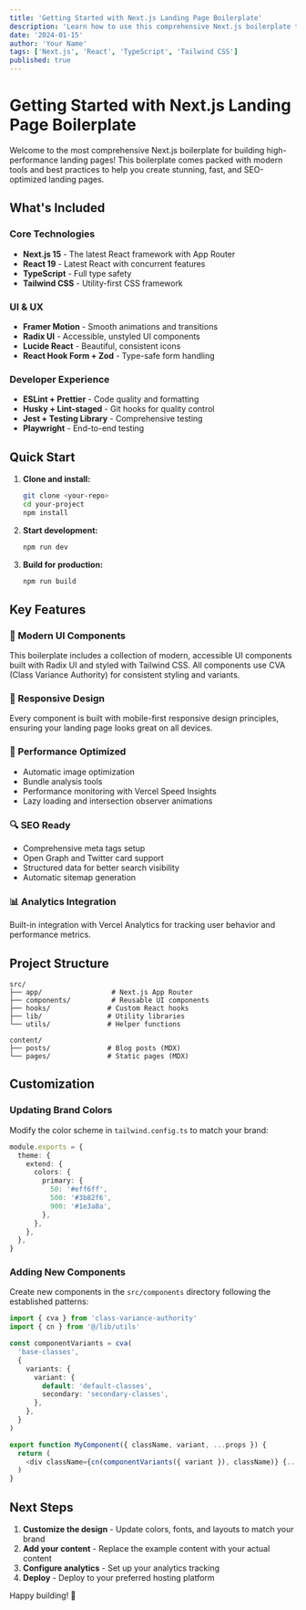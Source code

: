 ```yaml
---
title: 'Getting Started with Next.js Landing Page Boilerplate'
description: 'Learn how to use this comprehensive Next.js boilerplate to build amazing landing pages with modern tools and best practices.'
date: '2024-01-15'
author: 'Your Name'
tags: ['Next.js', 'React', 'TypeScript', 'Tailwind CSS']
published: true
---
```


# Getting Started with Next.js Landing Page Boilerplate

Welcome to the most comprehensive Next.js boilerplate for building high-performance landing pages! This boilerplate comes packed with modern tools and best practices to help you create stunning, fast, and SEO-optimized landing pages.

## What's Included

### Core Technologies

- **Next.js 15** - The latest React framework with App Router
- **React 19** - Latest React with concurrent features
- **TypeScript** - Full type safety
- **Tailwind CSS** - Utility-first CSS framework

### UI & UX

- **Framer Motion** - Smooth animations and transitions
- **Radix UI** - Accessible, unstyled UI components
- **Lucide React** - Beautiful, consistent icons
- **React Hook Form + Zod** - Type-safe form handling

### Developer Experience

- **ESLint + Prettier** - Code quality and formatting
- **Husky + Lint-staged** - Git hooks for quality control
- **Jest + Testing Library** - Comprehensive testing
- **Playwright** - End-to-end testing

## Quick Start

1. **Clone and install:**

   ```bash
   git clone <your-repo>
   cd your-project
   npm install
   ```

2. **Start development:**

   ```bash
   npm run dev
   ```

3. **Build for production:**
   ```bash
   npm run build
   ```

## Key Features

### 🎨 Modern UI Components

This boilerplate includes a collection of modern, accessible UI components built with Radix UI and styled with Tailwind CSS. All components use CVA (Class Variance Authority) for consistent styling and variants.

### 📱 Responsive Design

Every component is built with mobile-first responsive design principles, ensuring your landing page looks great on all devices.

### 🚀 Performance Optimized

- Automatic image optimization
- Bundle analysis tools
- Performance monitoring with Vercel Speed Insights
- Lazy loading and intersection observer animations

### 🔍 SEO Ready

- Comprehensive meta tags setup
- Open Graph and Twitter card support
- Structured data for better search visibility
- Automatic sitemap generation

### 📊 Analytics Integration

Built-in integration with Vercel Analytics for tracking user behavior and performance metrics.

## Project Structure

```
src/
├── app/                 # Next.js App Router
├── components/          # Reusable UI components
├── hooks/              # Custom React hooks
├── lib/                # Utility libraries
└── utils/              # Helper functions

content/
├── posts/              # Blog posts (MDX)
└── pages/              # Static pages (MDX)
```

## Customization

### Updating Brand Colors

Modify the color scheme in `tailwind.config.ts` to match your brand:

```typescript
module.exports = {
  theme: {
    extend: {
      colors: {
        primary: {
          50: '#eff6ff',
          500: '#3b82f6',
          900: '#1e3a8a',
        },
      },
    },
  },
}
```

### Adding New Components

Create new components in the `src/components` directory following the established patterns:

```typescript
import { cva } from 'class-variance-authority'
import { cn } from '@/lib/utils'

const componentVariants = cva(
  'base-classes',
  {
    variants: {
      variant: {
        default: 'default-classes',
        secondary: 'secondary-classes',
      },
    },
  }
)

export function MyComponent({ className, variant, ...props }) {
  return (
    <div className={cn(componentVariants({ variant }), className)} {...props} />
  )
}
```

## Next Steps

1. **Customize the design** - Update colors, fonts, and layouts to match your brand
2. **Add your content** - Replace the example content with your actual content
3. **Configure analytics** - Set up your analytics tracking
4. **Deploy** - Deploy to your preferred hosting platform

Happy building! 🚀
